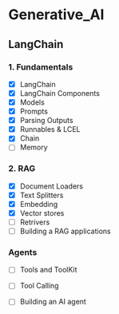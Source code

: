 # Generative_AI

## LangChain 

### 1. Fundamentals

- [x]  LangChain
- [x]  LangChain Components
- [x]  Models
- [x]  Prompts
- [x]  Parsing Outputs
- [x]  Runnables & LCEL
- [x]  Chain
- [ ]  Memory

### 2. RAG

- [x]  Document Loaders
- [x]  Text Splitters
- [x]  Embedding
- [x]  Vector stores
- [ ]  Retrivers
- [ ]  Building a RAG applications

### Agents

- [ ]  Tools and ToolKit
- [ ]  Tool Calling
- [ ]  Building an AI agent


